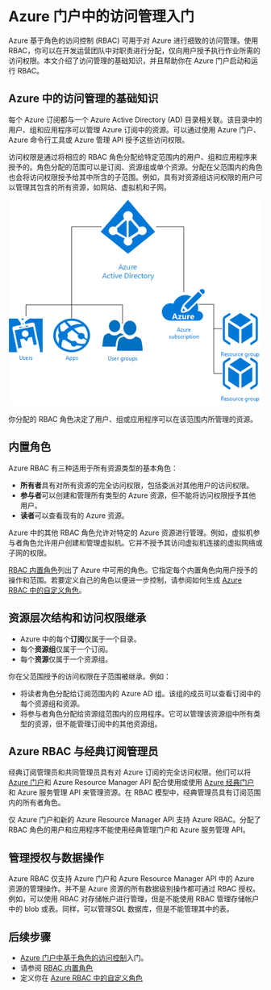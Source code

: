 <properties
	pageTitle="Azure Active Directory 基于角色的访问控制| Azure"
	description="Azure 门户中具有 Azure 基于角色的访问控制的访问管理入门。在目录中使用角色分配来分配权限。"
	services="active-directory"
	documentationCenter=""
	authors="kgremban"
	manager="stevenpo"
	editor=""/>

<tags
	ms.service="active-directory"
	ms.date="05/03/2016"
	wacn.date="07/05/2016"/>

# Azure 门户中的访问管理入门

Azure 基于角色的访问控制 (RBAC) 可用于对 Azure 进行细致的访问管理。使用 RBAC，你可以在开发运营团队中对职责进行分配，仅向用户授予执行作业所需的访问权限。本文介绍了访问管理的基础知识，并且帮助你在 Azure 门户启动和运行 RBAC。

## Azure 中的访问管理的基础知识
每个 Azure 订阅都与一个 Azure Active Directory (AD) 目录相关联。该目录中的用户、组和应用程序可以管理 Azure 订阅中的资源。可以通过使用 Azure 门户、Azure 命令行工具或 Azure 管理 API 授予这些访问权限。

访问权限是通过将相应的 RBAC 角色分配给特定范围内的用户、组和应用程序来授予的。角色分配的范围可以是订阅、资源组或单个资源。分配在父范围内的角色也会将访问权限授予给其中所含的子范围。例如，具有对资源组访问权限的用户可以管理其包含的所有资源，如网站、虚拟机和子网。

![Azure Active Directory 元素之间的关系 - 关系图](./media/role-based-access-control-what-is/rbac_aad.png)

你分配的 RBAC 角色决定了用户、组或应用程序可以在该范围内所管理的资源。

## 内置角色
Azure RBAC 有三种适用于所有资源类型的基本角色：

- **所有者**具有对所有资源的完全访问权限，包括委派对其他用户的访问权限。
- **参与者**可以创建和管理所有类型的 Azure 资源，但不能将访问权限授予其他用户。
- **读者**可以查看现有的 Azure 资源。

Azure 中的其他 RBAC 角色允许对特定的 Azure 资源进行管理。例如，虚拟机参与者角色允许用户创建和管理虚拟机。它并不授予其访问虚拟机连接的虚拟网络或子网的权限。

[RBAC 内置角色](/documentation/articles/role-based-access-built-in-roles)列出了 Azure 中可用的角色。它指定每个内置角色向用户授予的操作和范围。若要定义自己的角色以便进一步控制，请参阅如何生成 [Azure RBAC 中的自定义角色](/documentation/articles/role-based-access-control-custom-roles)。

## 资源层次结构和访问权限继承
- Azure 中的每个**订阅**仅属于一个目录。
- 每个**资源组**仅属于一个订阅。
- 每个**资源**仅属于一个资源组。

你在父范围授予的访问权限在子范围被继承。例如：

- 将读者角色分配给订阅范围内的 Azure AD 组。该组的成员可以查看订阅中的每个资源组和资源。
- 将参与者角色分配给资源组范围内的应用程序。它可以管理该资源组中所有类型的资源，但不能管理订阅中的其他资源组。

## Azure RBAC 与经典订阅管理员
经典订阅管理员和共同管理员具有对 Azure 订阅的完全访问权限。他们可以将 [Azure 门户](https://portal.azure.cn)和 Azure Resource Manager API 配合使用或使用 [Azure 经典门户](https://manage.windowsazure.cn) 和 Azure 服务管理 API 来管理资源。在 RBAC 模型中，经典管理员具有订阅范围内的所有者角色。

仅 Azure 门户和新的 Azure Resource Manager API 支持 Azure RBAC。分配了 RBAC 角色的用户和应用程序不能使用经典管理门户和 Azure 服务管理 API。

## 管理授权与数据操作
Azure RBAC 仅支持 Azure 门户和 Azure Resource Manager API 中的 Azure 资源的管理操作。并不是 Azure 资源的所有数据级别操作都可通过 RBAC 授权。例如，可以使用 RBAC 对存储帐户进行管理，但是不能使用 RBAC 管理存储帐户中的 blob 或表。同样，可以管理SQL 数据库，但是不能管理其中的表。

## 后续步骤
- [Azure 门户中基于角色的访问控制](/documentation/articles/role-based-access-control-configure)入门。
- 请参阅 [RBAC 内置角色](/documentation/articles/role-based-access-built-in-roles)
- 定义你在 [Azure RBAC 中的自定义角色](/documentation/articles/role-based-access-control-custom-roles)

<!---HONumber=Mooncake_0627_2016-->